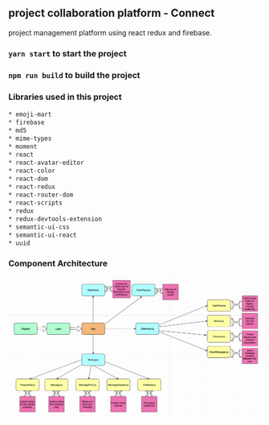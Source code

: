 ## project collaboration platform - Connect

 project management platform   using react redux and firebase.

  ### `yarn start` to start the project


  ### `npm run build` to build the project

  ### Libraries used in this project
    * emoji-mart
    * firebase
    * md5
    * mime-types
    * moment
    * react
    * react-avatar-editor
    * react-color
    * react-dom
    * react-redux
    * react-router-dom
    * react-scripts
    * redux
    * redux-devtools-extension
    * semantic-ui-css
    * semantic-ui-react
    * uuid

### Component Architecture
<img src="./ScreenShot components architechture.png"/>
